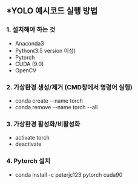 ## *YOLO 예시코드 실행 방법
### 1. 설치해야 하는 것
  - Anaconda3
  - Python(3.5 version 이상)
  - Pytorch
  - CUDA (9.0)
  - OpenCV
  
### 2. 가상환경 생성/제거 (CMD창에서 명령어 실행)
  - conda create --name torch
  - conda remove --name torch --all
  
### 3. 가상환경 활성화/비활성화
  - activate torch
  - deactivate
  
### 4. Pytorch 설치
  - conda install -c peterjc123 pytorch cuda90
